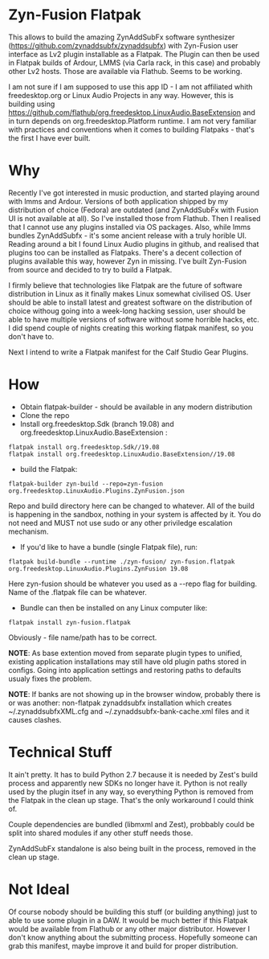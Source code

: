 # Zyn-Fusion Flatpak
This allows to build the amazing ZynAddSubFx software synthesizer (https://github.com/zynaddsubfx/zynaddsubfx) with Zyn-Fusion user interface as Lv2 plugin installable as a Flatpak. The Plugin can then be used in Flatpak builds of Ardour, LMMS (via Carla rack, in this case) and probably other Lv2 hosts. Those are available via Flathub. Seems to be working.

I am not sure if I am supposed to use this app ID - I am not affiliated whith freedesktop.org or Linux Audio Projects in any way. However, this is building using https://github.com/flathub/org.freedesktop.LinuxAudio.BaseExtension and in turn depends on org.freedesktop.Platform runtime.
I am not very familiar with practices and conventions when it comes to building Flatpaks - that's the first I have ever built.

# Why
Recently I've got interested in music production, and started playing around with lmms and Ardour. Versions of both application shipped by my distribution of choice (Fedora) are outdated (and ZynAddSubFx with Fusion UI is not available at all). So I've installed those from Flathub. Then I realised that I cannot use any plugins installed via OS packages. Also, while lmms bundles ZynAddSubfx - it's some ancient release with a truly horible UI.
Reading around a bit I found Linux Audio plugins in github, and realised that plugins too can be installed as Flatpaks. There's a decent collection of plugins available this way, however Zyn in missing. I've built Zyn-Fusion from source and decided to try to build a Flatpak.

I firmly believe that technologies like Flatpak are the future of software distribution in Linux as it finally makes Linux somewhat civilised OS. User should be able to install latest and greatest software on the distribution of choice withoug going into a week-long hacking session, user should be able to have multiple versions of software without some horrible hacks, etc. I did spend couple of nights creating this working flatpak manifest, so you don't have to.

Next I intend to write a Flatpak manifest for the Calf Studio Gear Plugins.

# How
* Obtain flatpak-builder - should be available in any modern distribution
* Clone the repo
* Install org.freedesktop.Sdk (branch 19.08) and org.freedesktop.LinuxAudio.BaseExtension :

```
flatpak install org.freedesktop.Sdk//19.08
flatpak install org.freedesktop.LinuxAudio.BaseExtension//19.08
```

* build the Flatpak:

```
flatpak-builder zyn-build --repo=zyn-fusion org.freedesktop.LinuxAudio.Plugins.ZynFusion.json
```

Repo and build directory here can be changed to whatever. All of the build is happening in the sandbox, nothing in your system is affected by it. You do not need and MUST not use sudo or any other priviledge escalation mechanism.

* If you'd like to have a bundle (single Flatpak file), run:

```
flatpak build-bundle --runtime ./zyn-fusion/ zyn-fusion.flatpak org.freedesktop.LinuxAudio.Plugins.ZynFusion 19.08
```

Here zyn-fusion should be whatever you used as a --repo flag for building. Name of the .flatpak file can be whatever.

* Bundle can then be installed on any Linux computer like:

```
flatpak install zyn-fusion.flatpak
```

Obviously - file name/path has to be correct.

**NOTE**: As base extention moved from separate plugin types to unified, existing application installations may still have old plugin paths stored in configs. Going into application settings and restoring paths to defaults usualy fixes the problem.

**NOTE**: If banks are not showing up in the browser window, probably there is or was another: non-flatpak zynaddsubfx installation which creates ~/.zynaddsubfxXML.cfg and ~/.zynaddsubfx-bank-cache.xml files and it causes clashes. 

# Technical Stuff

It ain't pretty. It has to build Python 2.7 because it is needed by Zest's build process and apparently new SDKs no longer have it. Python is not really used by the plugin itsef in any way, so everything Python is removed from the Flatpak in the clean up stage. That's the only workaround I could think of.

Couple dependencies are bundled (libmxml and Zest), probbably could be split into shared modules if any other stuff needs those.

ZynAddSubFx standalone is also being built in the process, removed in the clean up stage.

# Not Ideal

Of course nobody should be building this stuff (or building anything) just to able to use some plugin in a DAW. It would be much better if this Flatpak would be available from Flathub or any other major distributor. However I don't know anything about the submitting process. Hopefully someone can grab this manifest, maybe improve it and build for proper distribution. 
